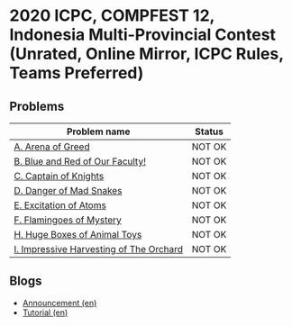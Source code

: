 # 2020 ICPC, COMPFEST 12, Indonesia Multi-Provincial Contest (Unrated, Online Mirror, ICPC Rules, Teams Preferred)

## Problems

|Problem name|Status|
|------------|---------|
| [A. Arena of Greed](problems/A._Arena_of_Greed.md)|NOT OK|
| [B. Blue and Red of Our Faculty!](problems/B._Blue_and_Red_of_Our_Faculty!.md)|NOT OK|
| [C. Captain of Knights](problems/C._Captain_of_Knights.md)|NOT OK|
| [D. Danger of Mad Snakes](problems/D._Danger_of_Mad_Snakes.md)|NOT OK|
| [E. Excitation of Atoms](problems/E._Excitation_of_Atoms.md)|NOT OK|
| [F. Flamingoes of Mystery](problems/F._Flamingoes_of_Mystery.md)|NOT OK|
| [H. Huge Boxes of Animal Toys](problems/H._Huge_Boxes_of_Animal_Toys.md)|NOT OK|
| [I. Impressive Harvesting of The Orchard](problems/I._Impressive_Harvesting_of_The_Orchard.md)|NOT OK|
## Blogs

- [Announcement (en)](blogs/Announcement_(en).md)
- [Tutorial (en)](blogs/Tutorial_(en).md)
